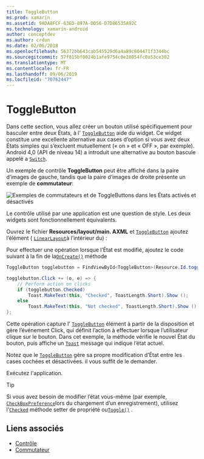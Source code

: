 ```yaml
---
title: ToggleButton
ms.prod: xamarin
ms.assetid: 9ADA8FCF-63ED-897A-DD56-D7D86535A92C
ms.technology: xamarin-android
author: conceptdev
ms.author: crdun
ms.date: 02/06/2018
ms.openlocfilehash: 56372bb643cab545529d6a4a89c804471f3344bc
ms.sourcegitcommit: 57f815bf0024b1afe9754c0e28054fc0a53ce302
ms.translationtype: MT
ms.contentlocale: fr-FR
ms.lasthandoff: 09/06/2019
ms.locfileid: "70762447"
---
```

# <a name="togglebutton"></a>ToggleButton

Dans cette section, vous allez créer un bouton utilisé spécifiquement pour basculer entre deux États, à l' [`ToggleButton`](xref:Android.Widget.ToggleButton) aide du widget. Ce widget constitue une excellente alternative aux cases d’option si vous avez deux États simples qui s’excluent mutuellement (« on » et « OFF », par exemple). Android 4,0 (API de niveau 14) a introduit une alternative au bouton bascule appelé a [`Switch`](xref:Android.Widget.Switch).

Un exemple de contrôle **ToggleButton** peut être affiché dans la paire d’images de gauche, tandis que la paire d’images de droite présente un exemple de **commutateur**:

![Exemples de commutateurs et de ToggleButtons dans les États activés et désactivés](toggle-button-images/togglebutton-switch.png)  

Le contrôle utilisé par une application est une question de style. Les deux widgets sont fonctionnellement équivalents.

Ouvrez le fichier **Resources/layout/main. AXML** et [`ToggleButton`](xref:Android.Widget.ToggleButton) ajoutez l’élément ( [`LinearLayout`](xref:Android.Widget.LinearLayout)à l’intérieur du) :

Pour effectuer une opération lorsque l’État est modifié, ajoutez le code suivant à la fin de la[`OnCreate()`](xref:Android.App.Activity.OnCreate*)
méthode

```csharp
ToggleButton togglebutton = FindViewById<ToggleButton>(Resource.Id.togglebutton);

togglebutton.Click += (o, e) => {
    // Perform action on clicks
    if (togglebutton.Checked)
        Toast.MakeText(this, "Checked", ToastLength.Short).Show ();
    else
        Toast.MakeText(this, "Not checked", ToastLength.Short).Show ();
};
```

Cette opération capture l' [`ToggleButton`](xref:Android.Widget.ToggleButton) élément à partir de la disposition et gère l’événement Click, qui définit l’action à effectuer lorsque l’utilisateur clique sur le bouton. Dans cet exemple, la méthode vérifie le nouvel État du bouton, puis affiche un [`Toast`](xref:Android.Widget.Toast) message qui indique l’état actuel.

Notez que le [`ToggleButton`](xref:Android.Widget.ToggleButton) gère sa propre modification d’État entre les cases cochées et désactivées. il vous suffit de le demander.

Exécutez l'application.

> [!TIP]
> Si vous avez besoin de modifier l’état vous-même (par exemple, [`CheckBoxPreference`](xref:Android.Preferences.CheckBoxPreference)lors du chargement d’un enregistrement), utilisez l'[`Checked`](xref:Android.Widget.CompoundButton.Checked)
> méthode setter de propriété ou[`Toggle()`](xref:Android.Widget.CompoundButton.Toggle)
> .

## <a name="related-links"></a>Liens associés

- [Contrôle](https://developer.android.com/reference/android/widget/ToggleButton.html)
- [Commutateur](https://developer.android.com/reference/android/widget/Switch.html)
